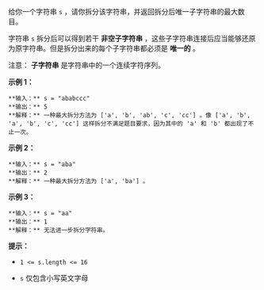 给你一个字符串 `s` ，请你拆分该字符串，并返回拆分后唯一子字符串的最大数目。

字符串 `s` 拆分后可以得到若干 **非空子字符串** ，这些子字符串连接后应当能够还原为原字符串。但是拆分出来的每个子字符串都必须是 **唯一的** 。

注意： **子字符串** 是字符串中的一个连续字符序列。



**示例 1：**

    
    
    **输入：** s = "ababccc"
    **输出：** 5
    **解释：** 一种最大拆分方法为 ['a', 'b', 'ab', 'c', 'cc'] 。像 ['a', 'b', 'a', 'b', 'c', 'cc'] 这样拆分不满足题目要求，因为其中的 'a' 和 'b' 都出现了不止一次。
    

**示例 2：**

    
    
    **输入：** s = "aba"
    **输出：** 2
    **解释：** 一种最大拆分方法为 ['a', 'ba'] 。
    

**示例 3：**

    
    
    **输入：** s = "aa"
    **输出：** 1
    **解释：** 无法进一步拆分字符串。
    



**提示：**

  * `1 <= s.length <= 16`

  * `s` 仅包含小写英文字母

